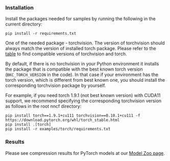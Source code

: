 ### Installation

Install the packages needed for samples by running the following in the current directory:

```
pip install -r requirements.txt
```

One of the needed package - torchvision.
The version of torchvision should always match the version of installed torch package. Please refer to the [table](https://github.com/pytorch/pytorch/wiki/PyTorch-Versions#domain-version-compatibility-matrix-for-pytorch) to find compatible versions of torchvision and torch.

By default, if there is no torchvision in your Python environment it installs the package that is compatible with 
the best known torch version (`BKC_TORCH_VERSION` in the code). In that case if your environment has the torch version, 
which is different from best known one, you should install the corresponding torchvision package by yourself.

For example, if you need torch 1.9.1 (not best known version) with CUDA11 support, we recommend specifying the 
corresponding torchvision version as follows in the root nncf directory: 

```
pip install torch==1.9.1+cu111 torchvision==0.10.1+cu111 -f https://download.pytorch.org/whl/torch_stable.html
pip install .[torch]
pip install -r examples/torch/requirements.txt
```

### Results
Please see compression results for PyTorch models at our [Model Zoo page](../../../docs/ModelZoo.md#pytorch_models).